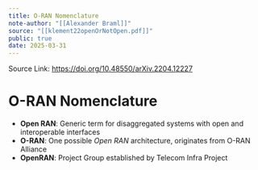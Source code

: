```yaml
---
title: O-RAN Nomenclature
note-author: "[[Alexander Braml]]"
source: "[[klement22openOrNotOpen.pdf]]"
public: true
date: 2025-03-31
---
```

Source Link: https://doi.org/10.48550/arXiv.2204.12227

# O-RAN Nomenclature

- **Open RAN**: Generic term for disaggregated systems with open and interoperable interfaces
- **O-RAN**: One possible *Open RAN* architecture, originates from O-RAN Alliance
- **OpenRAN**: Project Group established by Telecom Infra Project
